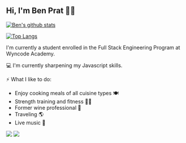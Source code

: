 ## Hi, I'm Ben Prat 🤙🏼

[
![Ben's github stats](https://github-readme-stats.vercel.app/api?username=benjaminprat)](https://github.com/benjaminprat/github-readme-stats)

[![Top Langs](https://github-readme-stats.vercel.app/api/top-langs/?username=benjaminprat)](https://github.com/benjaminprat/github-readme-stats)

 I'm currently a student enrolled in the Full Stack Engineering Program at Wyncode Academy. 

  💻    I'm currently sharpening my Javascript skills.

⚡ What I like to do:
  *  Enjoy cooking meals of all cuisine types 🍽
  *  Strength training and fitness 🏋🏻
  *  Former wine professional  🍷
  *  Traveling 🌎 
  * Live music 🎤

[<img src="https://img.shields.io/badge/linkedin-%230077B5.svg?&style=for-the-badge&logo=linkedin&logoColor=white" />](https://www.linkedin.com/in/ben-prat-30430a201/) [<img src="https://img.shields.io/badge/Gmail-D14836?style=for-the-badge&logo=gmail&logoColor=white" />](mailto:bvprat@gmail.com)

